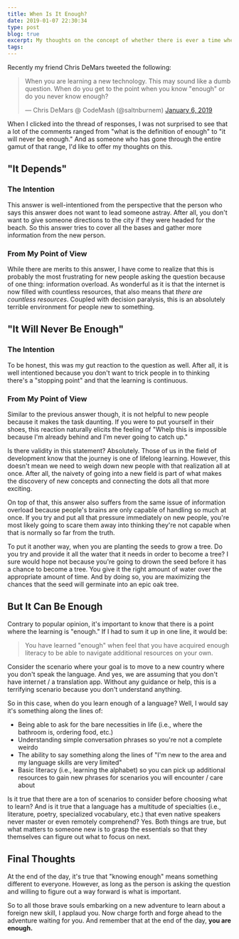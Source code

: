 ```yaml
---
title: When Is It Enough?
date: 2019-01-07 22:30:34
type: post
blog: true
excerpt: My thoughts on the concept of whether there is ever a time when learning is enough. We will examine common responses along with what I think is the correct answer to this question.
tags:
---
```


Recently my friend Chris DeMars tweeted the following:

<blockquote class="twitter-tweet" data-lang="en"><p lang="en" dir="ltr">When you are learning a new technology. This may sound like a dumb question. When do you get to the point when you know &quot;enough&quot; or do you never know enough?</p>&mdash; Chris DeMars @ CodeMash (@saltnburnem) <a href="https://twitter.com/saltnburnem/status/1081758206295191552?ref_src=twsrc%5Etfw">January 6, 2019</a></blockquote>

When I clicked into the thread of responses, I was not surprised to see that a lot of the comments ranged from "what is the definition of enough" to "it will never be enough." And as someone who has gone through the entire gamut of that range, I'd like to offer my thoughts on this.

## "It Depends"

### The Intention

This answer is well-intentioned from the perspective that the person who says this answer does not want to lead someone astray. After all, you don't want to give someone directions to the city if they were headed for the beach. So this answer tries to cover all the bases and gather more information from the new person.

### From My Point of View

While there are merits to this answer, I have come to realize that this is probably the most frustrating for new people asking the question because of one thing: information overload. As wonderful as it is that the internet is now filled with countless resources, that also means that _there are countless resources_. Coupled with decision paralysis, this is an absolutely terrible environment for people new to something.

## "It Will Never Be Enough"

### The Intention

To be honest, this was my gut reaction to the question as well. After all, it is well intentioned because you don't want to trick people in to thinking there's a "stopping point" and that the learning is continuous.

### From My Point of View

Similar to the previous answer though, it is not helpful to new people because it makes the task daunting. If you were to put yourself in their shoes, this reaction naturally elicits the feeling of "Whelp this is impossible because I'm already behind and I'm never going to catch up."

Is there validity in this statement? Absolutely. Those of us in the field of development know that the journey is one of lifelong learning. However, this doesn't mean we need to weigh down new people with that realization all at once. After all, the naivety of going into a new field is part of what makes the discovery of new concepts and connecting the dots all that more exciting.

On top of that, this answer also suffers from the same issue of information overload because people's brains are only capable of handling so much at once. If you try and put all that pressure immediately on new people, you're most likely going to scare them away into thinking they're not capable when that is normally so far from the truth.

To put it another way, when you are planting the seeds to grow a tree. Do you try and provide it all the water that it needs in order to become a tree? I sure would hope not because you're going to drown the seed before it has a chance to become a tree. You give it the right amount of water over the appropriate amount of time. And by doing so, you are maximizing the chances that the seed will germinate into an epic oak tree.

## But It Can Be Enough

Contrary to popular opinion, it's important to know that there is a point where the learning is "enough." If I had to sum it up in one line, it would be:

> You have learned "enough" when feel that you have acquired enough literacy to be able to navigate additional resources on your own.

Consider the scenario where your goal is to move to a new country where you don't speak the language. And yes, we are assuming that you don't have internet / a translation app. Without any guidance or help, this is a terrifying scenario because you don't understand anything.

So in this case, when do you learn enough of a language? Well, I would say it's something along the lines of:

- Being able to ask for the bare necessities in life (i.e., where the bathroom is, ordering food, etc.)
- Understanding simple conversation phrases so you're not a complete weirdo
- The ability to say something along the lines of "I'm new to the area and my language skills are very limited"
- Basic literacy (i.e., learning the alphabet) so you can pick up additional resources to gain new phrases for scenarios you will encounter / care about

Is it true that there are a ton of scenarios to consider before choosing what to learn? And is it true that a language has a multitude of specialties (i.e., literature, poetry, specialized vocabulary, etc.) that even native speakers never master or even remotely comprehend? Yes. Both things are true, but what matters to someone new is to grasp the essentials so that they themselves can figure out what to focus on next.

## Final Thoughts

At the end of the day, it's true that "knowing enough" means something different to everyone. However, as long as the person is asking the question and willing to figure out a way forward is what is important.

So to all those brave souls embarking on a new adventure to learn about a foreign new skill, I applaud you. Now charge forth and forge ahead to the adventure waiting for you. And remember that at the end of the day, **you are enough.**
